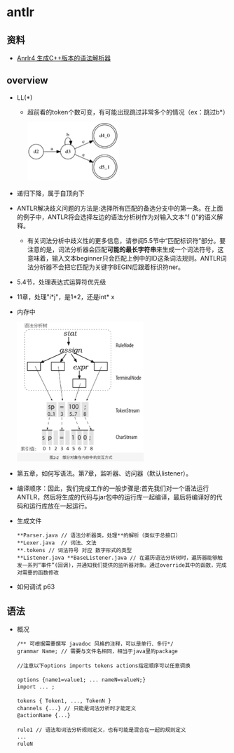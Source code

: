 # antlr

## 资料

- [Anrlr4 生成C++版本的语法解析器](https://www.cnblogs.com/fanzhenyong/p/11638642.html)

## overview

- LL(*)

  - 超前看的token个数可变，有可能出现跳过非常多个的情况（ex：跳过b*）

    <img src="antlr.assets/image-20220308102126682.png" alt="image-20220308102126682" style="zoom:50%;" />

- 递归下降，属于自顶向下

- ANTLR解决歧义问题的方法是:选择所有匹配的备选分支中的第一条。在上面的例子中，ANTLR将会选择左边的语法分析树作为对输入文本“f ()”的语义解释。

  - 有关词法分析中歧义性的更多信息，请参阅5.5节中“匹配标识符”部分。要注意的是，词法分析器会匹配**可能的最长字符串**来生成一个词法符号，这意味着，输入文本beginner只会匹配上例中的ID这条词法规则。ANTLR词法分析器不会把它匹配为关键字BEGIN后跟着标识符ner。

- 5.4节，处理表达式运算符优先级

- 11章，处理"i*j"，是1\*2，还是int\* x

- 内存中

  <img src="antlr.assets/image-20220308114126989.png" alt="image-20220308114126989" style="zoom:50%;" />

- 第五章，如何写语法。第7章，监听器、访问器（默认listener）。

- 编译顺序：因此，我们完成工作的一般步骤是:首先我们对一个语法运行ANTLR，然后将生成的代码与jar包中的运行库一起编译，最后将编译好的代码和运行库放在一起运行。

- 生成文件

  ```
  **Parser.java // 语法分析器类，处理**的解析（类似于总接口）
  **Lexer.java  // 词法、文法
  **.tokens // 词法符号 对应 数字形式的类型
  **Listener.java **BaseListener.java // 在遍历语法分析树时，遍历器能够触发一系列“事件”(回调)，并通知我们提供的监听器对象。通过override其中的函数，完成对需要的函数修改
  ```

- 如何调试 p63

## 语法

- 概况

  ```
  /** 可根据需要撰写 javadoc 风格的注释，可以是单行、多行*/
  grammar Name; // 需要与文件名相同，相当于java里的package
  
  //注意以下options imports tokens actions指定顺序可以任意调换
  
  options {name1=value1; ... nameN=valueN;} 
  import ... ;
   	
  tokens { Token1, ..., TokenN }
  channels {...} // 只能是词法分析时才能定义
  @actionName {...}
   	 
  rule1 // 语法和词法分析规则定义，也有可能是混合在一起的规则定义
  ...
  ruleN
  ```

  